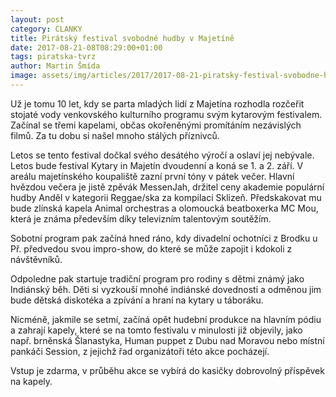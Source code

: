 ```yaml
---
layout: post
category: CLANKY
title: Pirátský festival svobodné hudby v Majetíně
date: 2017-08-21-08T08:29:00+01:00  
tags: piratska-tvrz
author: Martin Šmída
image: assets/img/articles/2017/2017-08-21-piratsky-festival-svobodne-hudby-v-majetine.jpg   #751x422 pixelu
---
```

Už je tomu 10 let, kdy se parta mladých lidí z Majetína rozhodla rozčeřit stojaté vody venkovského kulturního programu svým kytarovým festivalem. Začínal se třemi kapelami, občas okořeněnými promítáním nezávislých filmů. Za tu dobu si našel mnoho stálých příznivců.

Letos se tento festival dočkal svého desátého výročí a oslaví jej nebývale. Letos bude festival Kytary in Majetín dvoudenní a koná se 1. a 2. září. V areálu majetínského koupaliště zazní první tóny v pátek večer. Hlavní hvězdou večera je jistě zpěvák MessenJah, držitel ceny akademie populární hudby Anděl v kategorii Reggae/ska za kompilaci Sklizeň. Předskakovat mu bude zlínská kapela Animal orchestras a olomoucká beatboxerka MC Mou, která je známa především díky televizním talentovým soutěžím.

Sobotní program pak začíná hned ráno, kdy divadelní ochotníci z Brodku u Př. předvedou svou impro-show, do které se může zapojit i kdokoli z návštěvníků.

Odpoledne pak startuje tradiční program pro rodiny s dětmi známý jako Indiánský běh. Děti si vyzkouší mnohé indiánské dovednosti a odměnou jim bude dětská diskotéka a zpívání a hraní na kytary u táboráku.

Nicméně, jakmile se setmí, začíná opět hudební produkce na hlavním pódiu a zahrají kapely, které se na tomto festivalu v minulosti již objevily, jako např. brněnská Šlanastyka, Human puppet z Dubu nad Moravou nebo místní pankáči Session, z jejichž řad organizátoři této akce pocházejí.

Vstup je zdarma, v průběhu akce se vybírá do kasičky dobrovolný příspěvek na kapely.
